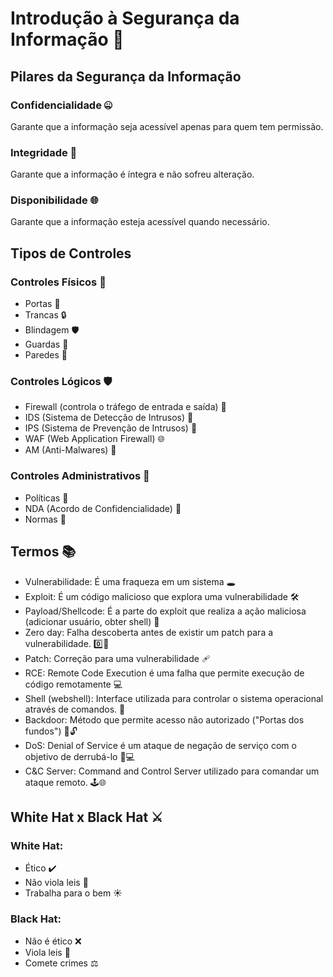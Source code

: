 # Introdução à Segurança da Informação 🔐

## Pilares da Segurança da Informação

### Confidencialidade 🤐
Garante que a informação seja acessível apenas para quem tem permissão.

### Integridade 🔄
Garante que a informação é íntegra e não sofreu alteração.

### Disponibilidade 🌐
Garante que a informação esteja acessível quando necessário.

## Tipos de Controles

### Controles Físicos 🚪
- Portas 🚪
- Trancas 🔒
- Blindagem 🛡️
- Guardas 👮
- Paredes 🧱

### Controles Lógicos 🛡️
- Firewall (controla o tráfego de entrada e saída) 🚧
- IDS (Sistema de Detecção de Intrusos) 👀
- IPS (Sistema de Prevenção de Intrusos) 🚫
- WAF (Web Application Firewall) 🌐
- AM (Anti-Malwares) 🦠

### Controles Administrativos 📝
- Políticas 📑
- NDA (Acordo de Confidencialidade) 🤝
- Normas 📜

## Termos 📚

- Vulnerabilidade: É uma fraqueza em um sistema 🕳️
- Exploit: É um código malicioso que explora uma vulnerabilidade 🛠️
- Payload/Shellcode: É a parte do exploit que realiza a ação maliciosa (adicionar usuário, obter shell) 🚀
- Zero day: Falha descoberta antes de existir um patch para a vulnerabilidade. 0️⃣📅
- Patch: Correção para uma vulnerabilidade 🩹
- RCE: Remote Code Execution é uma falha que permite execução de código remotamente 💻
- Shell (webshell): Interface utilizada para controlar o sistema operacional através de comandos. 🐚
- Backdoor: Método que permite acesso não autorizado ("Portas dos fundos") 🚪🔓
- DoS: Denial of Service é um ataque de negação de serviço com o objetivo de derrubá-lo 🚫💻
- C&C Server: Command and Control Server utilizado para comandar um ataque remoto. 🕹️🌐

## White Hat x Black Hat ⚔️

### White Hat:
- Ético ✔️
- Não viola leis 📜
- Trabalha para o bem ☀️

### Black Hat:
- Não é ético ❌
- Viola leis 🚨
- Comete crimes ⚖️

